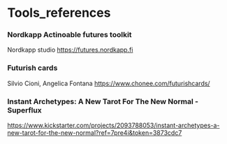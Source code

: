 # Tools_references

### Nordkapp Actinoable futures toolkit
Nordkapp studio
https://futures.nordkapp.fi

### Futurish cards
Silvio Cioni, Angelica Fontana
https://www.chonee.com/futurishcards/

### Instant Archetypes: A New Tarot For The New Normal - Superflux
https://www.kickstarter.com/projects/2093788053/instant-archetypes-a-new-tarot-for-the-new-normal?ref=7pre4i&token=3873cdc7
